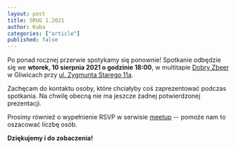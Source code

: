 ```yaml
---
layout: post
title: SRUG 1.2021
author: Kuba
categories: ["article"]
published: false
---
```


Po ponad rocznej przerwie spotykamy się ponownie! Spotkanie odbędzie
się we **wtorek, 10&nbsp;sierpnia&nbsp;2021 o godzinie 18:00**, w
multitapie [Dobry Zbeer](https://www.facebook.com/DobryZbeer/) w
Gliwicach przy
[ul.&nbsp;Zygmunta&nbsp;Starego&nbsp;11a](https://www.google.com/maps/place/Zygmunta+Starego+11a,+44-100+Gliwice/).

Zachęcam do kontaktu osoby, które chciałyby coś zaprezentować podczas
spotkania. Na chwilę obecną nie ma jeszcze żadnej potwierdzonej
prezentacji.

Prosimy również o wypełnienie RSVP w serwisie
[meetup](https://www.meetup.com/srugpl/events/279776580/) -- pomoże
nam to oszacować liczbę osób.

**Dziękujemy i do zobaczenia!**

